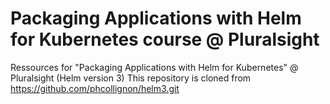 # Packaging Applications with Helm for Kubernetes course  @ Pluralsight
Ressources for "Packaging Applications with Helm for Kubernetes" @ Pluralsight (Helm version 3)
This repository is cloned from https://github.com/phcollignon/helm3.git
